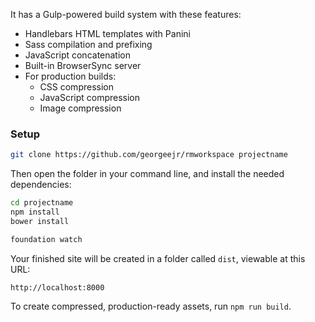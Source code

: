It has a Gulp-powered build system with these features:

- Handlebars HTML templates with Panini
- Sass compilation and prefixing
- JavaScript concatenation
- Built-in BrowserSync server
- For production builds:
  - CSS compression
  - JavaScript compression
  - Image compression

### Setup

```bash
git clone https://github.com/georgeejr/rmworkspace projectname
```

Then open the folder in your command line, and install the needed dependencies:

```bash
cd projectname
npm install
bower install

foundation watch
```

Your finished site will be created in a folder called `dist`, viewable at this URL:

```
http://localhost:8000
```

To create compressed, production-ready assets, run `npm run build`.
